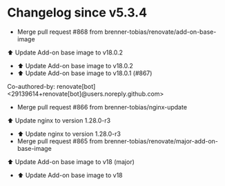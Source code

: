 # Changelog since v5.3.4
- Merge pull request #868 from brenner-tobias/renovate/add-on-base-image

⬆️ Update Add-on base image to v18.0.2 
- ⬆️ Update Add-on base image to v18.0.2 
- ⬆️ Update Add-on base image to v18.0.1 (#867)

Co-authored-by: renovate[bot] <29139614+renovate[bot]@users.noreply.github.com> 
- Merge pull request #866 from brenner-tobias/nginx-update

⬆️ Update nginx to version 1.28.0-r3 
- ⬆️ Update nginx to version 1.28.0-r3 
- Merge pull request #865 from brenner-tobias/renovate/major-add-on-base-image

⬆️ Update Add-on base image to v18 (major) 
- ⬆️ Update Add-on base image to v18 
